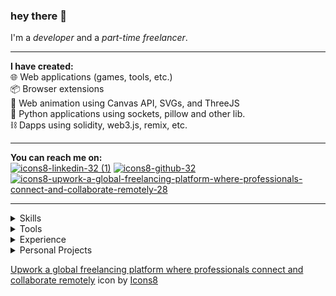 ### hey there :love_you_gesture:
I'm a _developer_ and a _part-time freelancer_.

<hr />

**I have created:**<br />
:globe_with_meridians: Web applications (games, tools, etc.)<br />
:package: Browser extensions<br />
:diamond_shape_with_a_dot_inside: Web animation using Canvas API, SVGs, and ThreeJS<br />
:memo: Python applications using sockets, pillow and other lib.<br />
:chains: Dapps using solidity, web3.js, remix, etc.

<hr />

**You can reach me on:**<br />
[![icons8-linkedin-32 (1)](https://user-images.githubusercontent.com/59227793/148360670-312d34e3-89e0-4965-9020-14c69105661c.png)](https://www.linkedin.com/in/0-hs-0/)
[![icons8-github-32](https://user-images.githubusercontent.com/59227793/176993868-1e0b148b-f3aa-47f8-9b16-65935af43208.png)](https://github.com/0-harshit-0)
[![icons8-upwork-a-global-freelancing-platform-where-professionals-connect-and-collaborate-remotely-28](https://user-images.githubusercontent.com/59227793/148360800-cd3902ba-3e57-4803-8e20-3ff21148a21f.png)](https://www.upwork.com/freelancers/~0176e6bae15473d94f)

<hr />

<details>
  <summary>Skills</summary>
  <img src='https://img.shields.io/badge/-HTML-orange?style=for-the-badge' />
  <img src='https://img.shields.io/badge/-CSS-blue?style=for-the-badge' />
  <img src='https://img.shields.io/badge/-JS-yellow?style=for-the-badge' />
  <img src='https://img.shields.io/badge/-ReactJS-rgb(0,200,200)?style=for-the-badge' />
  <img src='https://img.shields.io/badge/-Python-rgb(204,168,52)?style=for-the-badge' />
  <img src='https://img.shields.io/badge/-NodeJS-lightBlue?style=for-the-badge' />
  <img src='https://img.shields.io/badge/-Express-rgb(0, 0, 100)?style=for-the-badge' />
  <img src='https://img.shields.io/badge/-Php-rgb(133, 142, 187)?style=for-the-badge' />
  <img src='https://img.shields.io/badge/-Solidity-grey?style=for-the-badge' />
</details>

<details>
  
  <summary>Tools</summary>
  
  [![image](https://user-images.githubusercontent.com/59227793/165592749-b4567c70-44a4-44c8-b911-d303f069cf44.png)](https://www.figma.com/)
  [![retool (2)](https://user-images.githubusercontent.com/59227793/165596150-2554eca4-2bb7-48ef-9f13-c2e8605453fe.jpg)](https://retool.com/)
  [![image](https://user-images.githubusercontent.com/59227793/165596583-f8df332d-3b79-4711-b717-90c9c7e2c1f4.png)](https://www.airtable.com/)
  [![image](https://user-images.githubusercontent.com/59227793/165596742-69ad728b-26f6-4947-9725-8c98fd58e41c.png)](https://slack.com/)
  
</details>

<details>
  <summary>Experience</summary>
  :briefcase: I'm a part time freelancer on upwork.
</details>

<details>
  
  <summary>Personal Projects</summary>
  
  :card_index_dividers: [Canvas Utility](https://github.com/0-harshit-0/Utility-HTML5Canvas) JavaScript library that provides various data structure and shape functions for creating art and animations using HTML5 Canvas API.<br />
  :performing_arts: [Cryptic](http://0harshit0.pythonanywhere.com/) is an _image steganography_ tool for encoding and decoding text/files in an Image.<br />
  :world_map: [Google Map Scraper](https://addons.mozilla.org/en-US/firefox/addon/google-map-leads-scraper/) is a scraping browser extension. It is used to scrape google map info.<br />
  :space_invader: [SpaceWars](https://spacewars.glitch.me/) is an online, free-to-play<!--, multiplayer--> game, Created using HTML, CSS, JS, Canvas API.<!--, Node, Express, and Socket.io.-->
  
</details>

<a target="_blank" href="https://icons8.com/icon/HKdmFbFm7xQV/upwork-a-global-freelancing-platform-where-professionals-connect-and-collaborate-remotely">Upwork a global freelancing platform where professionals connect and collaborate remotely</a> icon by <a target="_blank" href="https://icons8.com">Icons8</a>

